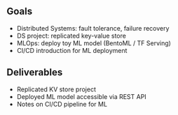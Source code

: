 

## Goals
- Distributed Systems: fault tolerance, failure recovery
- DS project: replicated key-value store
- MLOps: deploy toy ML model (BentoML / TF Serving)
- CI/CD introduction for ML deployment

## Deliverables
- Replicated KV store project
- Deployed ML model accessible via REST API
- Notes on CI/CD pipeline for ML
